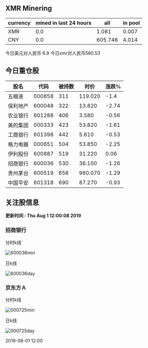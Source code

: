 ## XMR Minering

|currency|mined in last 24 hours|all|in pool|
|---|---|---|---|
|XMR|0.0|1.081|0.007|
|CNY|0.0|605.746|4.014|

今日美元对人民币 6.9	今日xmr对人民币560.53


## 今日重仓股 

|股名|代码|被持数|时价|涨跌%|
|---|---|---|---|---|
|五粮液|000858|311|119.020|-1.4|
|保利地产|600048|322|13.820|-2.74|
|农业银行|601288|406|3.580|-0.56|
|美的集团|000333|423|53.820|-1.61|
|工商银行|601398|442|5.610|-0.53|
|格力电器|000651|504|53.850|-2.25|
|伊利股份|600887|519|31.220|0.06|
|招商银行|600036|530|36.100|-1.26|
|贵州茅台|600519|658|960.070|-1.29|
|中国平安|601318|690|87.270|-0.93|

## 关注股信息
**更新时间 : Thu Aug  1 12:00:08 2019**
### 招商银行 
分时k线

![600036min](http://image.sinajs.cn/newchart/min/n/sh600036.gif)

日k线

![600036day](http://image.sinajs.cn/newchart/daily/n/sh600036.gif)

### 京东方Ａ 
分时k线

![000725min](http://image.sinajs.cn/newchart/min/n/sz000725.gif)

日k线

![000725day](http://image.sinajs.cn/newchart/daily/n/sz000725.gif)

2019-08-01 12:00